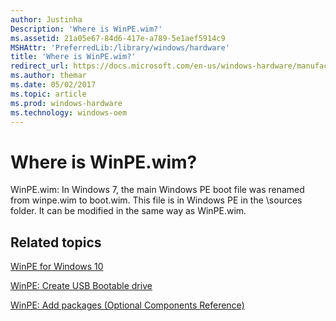 ```yaml
---
author: Justinha
Description: 'Where is WinPE.wim?'
ms.assetid: 21a05e67-84d6-417e-a789-5e1aef5914c9
MSHAttr: 'PreferredLib:/library/windows/hardware'
title: 'Where is WinPE.wim?'
redirect_url: https://docs.microsoft.com/en-us/windows-hardware/manufacture/desktop/whats-new-in-windows-pe-s14
ms.author: themar
ms.date: 05/02/2017
ms.topic: article
ms.prod: windows-hardware
ms.technology: windows-oem
---
```


# Where is WinPE.wim?


WinPE.wim: In Windows 7, the main Windows PE boot file was renamed from winpe.wim to boot.wim. This file is in Windows PE in the \\sources folder. It can be modified in the same way as WinPE.wim.

## <span id="related_topics"></span>Related topics


[WinPE for Windows 10](winpe-intro.md)

[WinPE: Create USB Bootable drive](winpe-create-usb-bootable-drive.md)

[WinPE: Add packages (Optional Components Reference)](winpe-add-packages--optional-components-reference.md)

 

 






